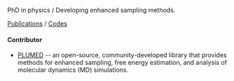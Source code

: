PhD in physics / Developing enhanced sampling methods.

[Publications](https://jakryd.github.io/publications/) / [Codes](https://jakryd.github.io/software/)

#### Contributor

  - [PLUMED](https://www.plumed.org/) -- an open-source, community-developed library that provides methods for enhanced sampling, free energy estimation, and analysis of molecular dynamics (MD) simulations.
